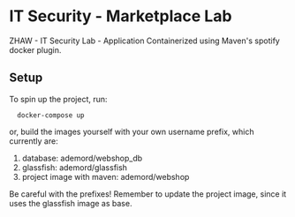 # IT Security - Marketplace Lab
ZHAW - IT Security Lab - Application Containerized using Maven's spotify docker plugin.

## Setup
To spin up the project, run:
``` 
  docker-compose up 
```

or, build the images yourself with your own username prefix, which currently are: 
1. database: ademord/webshop_db
2. glassfish: ademord/glassfish
3. project image with maven: ademord/webshop

Be careful with the prefixes! Remember to update the project image, since it uses the glassfish image as base.
